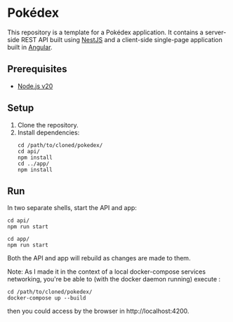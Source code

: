 # Pokédex

This repository is a template for a Pokédex application. It contains a server-side
REST API built using [NestJS](https://nestjs.com) and a client-side single-page
application built in [Angular](https://angular.dev).

## Prerequisites
* [Node.js v20](https://nodejs.org/en)

## Setup
1. Clone the repository.
2. Install dependencies:
    ```shell
    cd /path/to/cloned/pokedex/
    cd api/
    npm install
    cd ../app/
    npm install
    ```

## Run
In two separate shells, start the API and app:
```shell
cd api/
npm run start
```
```shell
cd app/
npm run start
```
Both the API and app will rebuild as changes are made to them.



Note: As I made it in the context of a local docker-compose services networking, you're be able to (with the docker daemon running) execute :
```
cd /path/to/cloned/pokedex/
docker-compose up --build
```
then you could access by the browser in http://localhost:4200.
